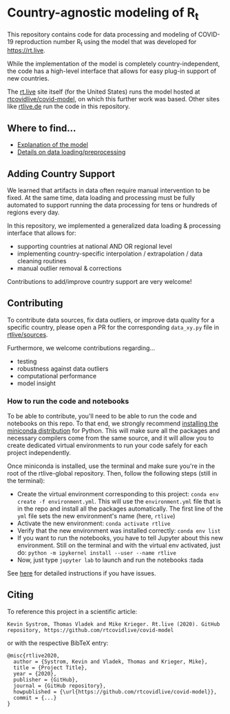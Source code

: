 # Country-agnostic modeling of R<sub>t</sub>
This repository contains code for data processing and modeling of COVID-19 reproduction number R<sub>t</sub>
using the model that was developed for https://rt.live.

While the implementation of the model is completely country-independent, the code has a high-level interface that allows
for easy plug-in support of new countries.

The [rt.live](https://rt.live) site itself (for the United States) runs the model hosted at [rtcovidlive/covid-model](https://github.com/rtcovidlive/covid-model), on which this further work was based. Other sites like [rtlive.de](https://rtlive.de) run the code in this repository.

## Where to find...
+ [Explanation of the model](notebooks/Tutorial_model.ipynb)
+ [Details on data loading/preprocessing](notebooks/Tutorial_dataloading.ipynb)


## Adding Country Support
We learned that artifacts in data often require manual intervention to be fixed.
At the same time, data loading and processing must be fully automated to support running the data processing
for tens or hundreds of regions every day.

In this repository, we implemented a generalized data loading & processing interface that allows for:
+ supporting countries at national AND OR regional level
+ implementing country-specific interpolation / extrapolation / data cleaning routines
+ manual outlier removal & corrections

Contributions to add/improve country support are very welcome!

## Contributing
To contribute data sources, fix data outliers, or improve data quality for a specific country,
please open a PR for the corresponding `data_xy.py` file in [rtlive/sources](rtlive/sources).

Furthermore, we welcome contributions regarding...
+ testing
+ robustness against data outliers
+ computational performance
+ model insight

### How to run the code and notebooks
To be able to contribute, you'll need to be able to run the code and notebooks on this repo. To that end, we strongly recommend [installing the miniconda distribution](https://docs.conda.io/en/latest/miniconda.html) for Python. This will make sure all the packages and necessary compilers come from the same source, and it will allow you to create dedicated virtual environments to run your code safely for each project independently.

Once miniconda is installed, use the terminal and make sure you're in the root of the rtlive-global repository. Then, follow the following steps (still in the terminal):

- Create the virtual environment corresponding to this project: `conda env create -f environment.yml`. This will use the `environment.yml` file that is in the repo and install all the packages automatically. The first line of the `yml` file sets the new environment's name (here, `rtlive`)
- Activate the new environment: `conda activate rtlive`
- Verify that the new environment was installed correctly: `conda env list`
- If you want to run the notebooks, you have to tell Jupyter about this new environment. Still on the terminal and with the virtual env activated, just do: `python -m ipykernel install --user --name rtlive`
- Now, just type `jupyter lab` to launch and run the notebooks :tada

See [here](https://docs.conda.io/projects/conda/en/latest/user-guide/tasks/manage-environments.html#creating-an-environment-from-an-environment-yml-file) for detailed instructions if you have issues.

## Citing
To reference this project in a scientific article:
```
Kevin Systrom, Thomas Vladek and Mike Krieger. Rt.live (2020). GitHub repository, https://github.com/rtcovidlive/covid-model
```
or with the respective BibTeX entry:
```
@misc{rtlive2020,
  author = {Systrom, Kevin and Vladek, Thomas and Krieger, Mike},
  title = {Project Title},
  year = {2020},
  publisher = {GitHub},
  journal = {GitHub repository},
  howpublished = {\url{https://github.com/rtcovidlive/covid-model}},
  commit = {...}
}
```